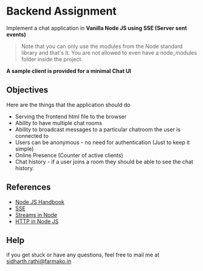 # Backend Assignment

Implement a chat application in **Vanilla Node JS using SSE (Server sent events)**

> Note that you can only use the modules from the Node standard library and that's it. You are not allowed to even have a node_modules folder inside the project.

**A sample client is provided for a minimal Chat UI**

## Objectives

Here are the things that the application should do

- Serving the frontend html file to the browser
- Ability to have multiple chat rooms
- Ability to broadcast messages to a particular chatroom the user is connected to
- Users can be anonymous - no need for authentication (Just to keep it simple)
- Online Presence (Counter of active clients)
- Chat history - if a user joins a room they should be able to see the chat history.

## References

- [Node JS Handbook](https://flaviocopes.com/tags/node)
- [SSE](https://developer.mozilla.org/en-US/docs/Web/API/Server-sent_events)
- [Streams in Node](https://nodesource.com/blog/understanding-streams-in-nodejs/)
- [HTTP in Node JS](https://www.newline.co/@AoX04/deep-dive-into-the-node-http-module--a7bbb91c)

## Help

if you get stuck or have any questions, feel free to mail me at [sidharth.rathi@farmako.in](mailto:sidharth.rathi@farmako.in)
